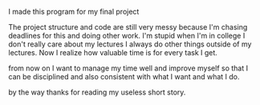 I made this program for my final project

The project structure and code are still very messy because I'm chasing deadlines for this and doing other work. I'm stupid when I'm in college I don't really care about my lectures I always do other things outside of my lectures. Now I realize how valuable time is for every task I get.

from now on I want to manage my time well and improve myself so that I can be disciplined and also consistent with what I want and what I do.

by the way thanks for reading my useless short story.

